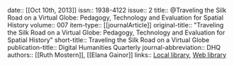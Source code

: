 date:: [[Oct 10th, 2013]]
issn:: 1938-4122
issue:: 2
title:: @Traveling the Silk Road on a Virtual Globe: Pedagogy, Technology and Evaluation for Spatial History
volume:: 007
item-type:: [[journalArticle]]
original-title:: "Traveling the Silk Road on a Virtual Globe: Pedagogy, Technology and Evaluation for Spatial History"
short-title:: Traveling the Silk Road on a Virtual Globe
publication-title:: Digital Humanities Quarterly
journal-abbreviation:: DHQ
authors:: [[Ruth Mostern]], [[Elana Gainor]]
links:: [Local library](zotero://select/groups/2386895/items/BVH59LEH), [Web library](https://www.zotero.org/groups/2386895/items/BVH59LEH)

